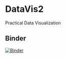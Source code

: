 # DataVis2
Practical Data Visualization

## Binder

[![Binder](https://mybinder.org/badge_logo.svg)](https://mybinder.org/v2/gh/Venustiano/DataVis2/HEAD?urlpath=lab)
